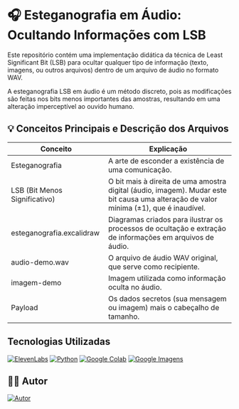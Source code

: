 # 🎧 Esteganografia em Áudio: Ocultando Informações com LSB

Este repositório contém uma implementação didática da técnica de Least Significant Bit (LSB) para ocultar qualquer tipo de informação (texto, imagens, ou outros arquivos) dentro de um arquivo de áudio no formato WAV.

A esteganografia LSB em áudio é um método discreto, pois as modificações são feitas nos bits menos importantes das amostras, resultando em uma alteração imperceptível ao ouvido humano.

## 💡 Conceitos Principais e Descrição dos Arquivos

| Conceito                     | Explicação                                                                                                     |
|------------------------------|-----------------------------------------------------------------------------------------------------------------|
| Esteganografia               | A arte de esconder a existência de uma comunicação.                                                            |
| LSB (Bit Menos Significativo) | O bit mais à direita de uma amostra digital (áudio, imagem). Mudar este bit causa uma alteração de valor mínima (±1), que é inaudível. |
| esteganografia.excalidraw | Diagramas criados para ilustrar os processos de ocultação e extração de informações em arquivos de áudio. |
| audio-demo.wav | O arquivo de áudio WAV original, que serve como recipiente.        
| imagem-demo                      | Imagem utilizada como informação oculta no áudio.  ||
| Payload                      | Os dados secretos (sua mensagem ou imagem) mais o cabeçalho de tamanho.  

## Tecnologias Utilizadas

[![ElevenLabs](https://img.shields.io/badge/ElevenLabs-000000?style=for-the-badge&logo=elevenlabs&logoColor=white)](https://elevenlabs.io)
[![Python](https://img.shields.io/badge/Python-3776AB?style=for-the-badge&logo=python&logoColor=white)](https://www.python.org)
[![Google Colab](https://img.shields.io/badge/Colab-F9AB00?style=for-the-badge&logo=googlecolab&logoColor=white)](https://colab.research.google.com)
[![Google Imagens](https://img.shields.io/badge/Google_Imagens-4285F4?style=for-the-badge&logo=google&logoColor=white)](https://images.google.com)

## 👨‍💻 Autor

[![Autor](https://img.shields.io/badge/Autor-João%20Pedro%20Nunes%20Oliveira-blue?style=for-the-badge&logo=github)](https://github.com/jpedrou)
